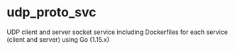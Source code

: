# udp_proto_svc
UDP client and server socket service including Dockerfiles for each service (client and server) using Go (1.15.x)
